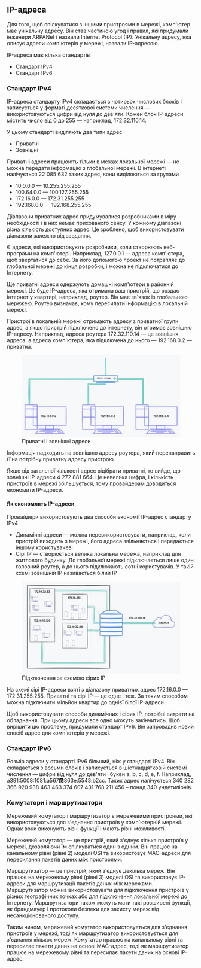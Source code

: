 ## IP-адреса

Для того, щоб спілкуватися з іншими пристроями в мережі, комп'ютер має унікальну адресу. Він став частиною угод і правил, які придумали інженери ARPANet і назвали Internet Protocol (IP). Унікальну адресу, яка описує адреси комп'ютерів у мережі, назвали IP-адресою.

IP-адреса має кілька стандартів

-   Стандарт IPv4
-   Стандарт IPv6

### Стандарт IPv4

IP-адреса стандарту IPv4 складається з чотирьох числових блоків і записується у форматі десяткової системи числення — використовуються цифри від нуля до дев'яти. Кожен блок IP-адреси містить число від 0 до 255 — наприклад, 172.32.110.14.

У цьому стандарті виділяють два типи адрес

-   Приватні
-   Зовнішні

Приватні адреси працюють тільки в межах локальної мережі — не можна передати інформацію з глобальної мережі. В інтернеті налічується 22 085 632 таких адрес, вони виділяються за групами

-   10.0.0.0 — 10.255.255.255
-   100.64.0.0 — 100.127.255.255
-   172.16.0.0 — 172.31.255.255
-   192.168.0.0 — 192.168.255.255

Діапазони приватних адрес придумувалися розробниками в міру необхідності і в них немає прихованого сенсу. У кожному діапазоні різна кількість доступних адрес. Це зроблено, щоб використовувати діапазони залежно від завдання.

Є адреси, які використовують розробники, коли створюють веб-програми на комп'ютері. Наприклад, 127.0.0.1 — адреса комп'ютера, щоб звертатися до себе. За його допомогою проект не потрапляє до глобальної мережі до кінця розробки, і можна не підключатися до Інтернету.

Ще приватні адреси одержують домашні комп'ютери в районній мережі. Це буде IP-адреса, яка отримала ваш пристрій, що роздає інтернет у квартирі, наприклад, роутер. Він має зв'язок із глобальною мережею. Роутер визначає, кому пересилати інформацію в локальній мережі.

Пристрої в локальній мережі отримають адресу з приватної групи адрес, а якщо пристрій підключено до інтернету, він отримає зовнішню IP-адресу. Наприклад, адреса роутера 172.32.110.14 — це зовнішня адреса, а адреса комп'ютера, яка підключена до нього — 192.168.0.2 — приватна.

<figure>
    <img src="./_images/processing-7.jpg" style="width: 700px" />
    <figcaption>Приватні і зовнішні адреси</figcaption>
</figure>

Інформація надходить на зовнішню адресу роутера, який перенаправить її на потрібну приватну адресу пристрою.

Якщо від загальної кількості адрес відібрати приватні, то вийде, що зовнішні IP-адреси 4 272 881 664. Це невелика цифра, і кількість пристроїв в мережі збільшується, тому провайдерам доводиться економити IP-адреси.

#### Як економлять IP-адреси

Провайдери використовують два способи економії IP-адрес стандарту IPv4

-   Динамічні адреси — можна перевикористовувати, наприклад, коли пристрій виходить з мережі, його адреса звільняється і передається іншому користувачеві
-   Сірі IP — створюється велика локальна мережа, наприклад для житлового будинку. До глобальної мережі підключається лише один головний роутер, а до нього підключають сотні користувачів. У такій схемі зовнішній IP називається білий IP

<figure>
    <img src="./_images/processing-8.jpg" style="width: 700px" />
    <figcaption>Підключення за схемою сірих IP</figcaption>
</figure>

На схемі сірі IP-адреси взяті з діапазону приватних адрес 172.16.0.0 — 172.31.255.255. Приватні та сірі IP — це одне і теж. За таким способом можна підключити мільйон квартир до однієї білої IP-адреси.

Щоб використовувати способи динамічних і сірих ІР, потрібні витрати на обладнання. При цьому адреси все одно можуть закінчитись. Щоб вирішити цю проблему, придумали стандарт IPv6. Він запровадив новий спосіб адрес для комп'ютерів у мережі.

### Стандарт IPv6

Розмір адреси у стандарті IPv6 більший, ніж у стандарті IPv4. Він складається з восьми блоків і записується в шістнадцятковій системі числення — цифри від нуля до дев'яти і букви a, b, c, d, e, f. Наприклад, a391:5008:1081:a567:b:863e:5543:b2cc. Таких адрес налічується 340 282 366 920 938 463 463 374 607 431 768 211 456 – понад 340 ундетиліонів.

### Комутатори і маршрутизатори

Мережевий комутатор і маршрутизатор є мережевими пристроями, які використовуються для з'єднання пристроїв у комп'ютерній мережі. Однак вони виконують різні функції і мають різні можливості.

Мережевий комутатор — це пристрій, який з'єднує кілька пристроїв у мережі, дозволяючи їм спілкуватися один з одним. Він працює на канальному рівні (рівні 2) моделі OSI та використовує MAC-адреси для пересилання пакетів даних між пристроями.

Маршрутизатор — це пристрій, який з'єднує декілька мереж. Він працює на мережевому рівні (рівні 3) моделі OSI та використовує IP-адреси для маршрутизації пакетів даних між мережами. Маршрутизатор можна використовувати для підключення пристроїв у різних географічних точках або для підключення локальної мережі до Інтернету. Маршрутизатори також можуть мати такі розширені функції, як брандмауер і протоколи безпеки для захисту мереж від несанкціонованого доступу.

Таким чином, мережевий комутатор використовується для з'єднання пристроїв у мережі, тоді як маршрутизатор використовується для з'єднання кількох мереж. Комутатор працює на канальному рівні та пересилає пакети даних на основі MAC-адрес, тоді як маршрутизатор працює на мережевому рівні та пересилає пакети даних на основі IP-адрес.
